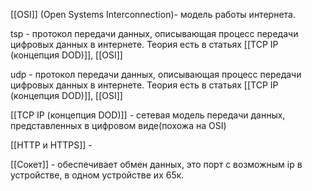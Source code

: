 [[OSI]] (Open Systems Interconnection)- модель работы интернета.

tsp - протокол передачи данных, описывающая процесс передачи цифровых данных в интернете. Теория есть в статьях [[TCP IP (концепция DOD)]], [[OSI]]

udp - протокол передачи данных, описывающая процесс передачи цифровых данных в интернете. Теория есть в статьях [[TCP IP (концепция DOD)]], [[OSI]]

[[TCP IP (концепция DOD)]] - сетевая модель передачи данных, представленных в цифровом виде(похожа на OSI)

[[HTTP и HTTPS]] - 

[[Сокет]] - обеспечивает обмен данных, это порт с возможным ip в устройстве, в одном устройстве их 65к.